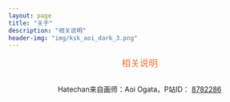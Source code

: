 ```yaml
---
layout: page
title: "关于"
description: "相关说明" 
header-img: "img/ksk_aoi_dark_3.png"
---
```


<div style="width: 100%; margin-left: 10px;display:flex;flex-direction: column;align-items: center">
    <text style="font-size: large;color: #ee722e;">相关说明</text>
    <div style="margin-top: 30px">
        Hatechan来自画师：Aoi Ogata，P站ID：
        <a href="https://www.pixiv.net/member.php?id=8782286" target="_blank" rel="noopener noreferrer">
            8782286
        </a>
    </div>
</div>




